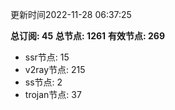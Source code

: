 更新时间2022-11-28 06:37:25

**总订阅: 45**
**总节点: 1261**
**有效节点: 269**
- ssr节点: 15
- v2ray节点: 215
- ss节点: 2
- trojan节点: 37
